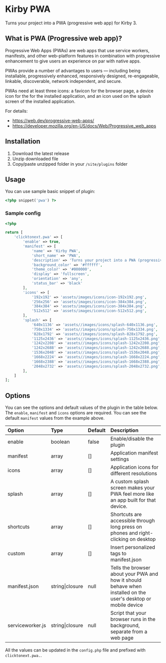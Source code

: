 # Kirby PWA

Turns your project into a PWA (progressive web app) for Kirby 3.

## What is PWA (Progressive web app)?

Progressive Web Apps (PWAs) are web apps that use service workers, manifests, and other web-platform features in combination with progressive enhancement to give users an experience on par with native
apps.

PWAs provide a number of advantages to users — including being installable, progressively enhanced, responsively designed, re-engageable, linkable, discoverable, network independent, and secure.

PWAs need at least three icons: a favicon for the browser page, a device icon for the for the installed application, and an icon used on the splash screen of the installed application.

For details:

- https://web.dev/progressive-web-apps/
- https://developer.mozilla.org/en-US/docs/Web/Progressive_web_apps

## Installation

1. Download the latest release
2. Unzip downloaded file
3. Copy/paste unzipped folder in your `/site/plugins` folder

## Usage

You can use sample basic snippet of plugin:

```php
<?php snippet('pwa') ?>
```

### Sample config

```php
<?php

return [
    'clicktonext.pwa' => [
        'enable' => true,
        'manifest' => [
            'name' => 'Kirby PWA',
            'short_name' => 'PWA',
            'description' => 'Turns your project into a PWA (progressive web app) for Kirby 3.',
            'background_color' => '#ffffff',
            'theme_color' => '#000000',
            'display' => 'fullscreen',
            'orientation' => 'any',
            'status_bar' => 'black'
        ],
        'icons' => [
            '192x192' => 'assets/images/icons/icon-192x192.png',
            '256x256' => 'assets/images/icons/icon-384x384.png',
            '384x384' => 'assets/images/icons/icon-384x384.png',
            '512x512' => 'assets/images/icons/icon-512x512.png',
        ],
        'splash' => [
            '640x1136' => 'assets//images/icons/splash-640x1136.png',
            '750x1334' => 'assets//images/icons/splash-750x1334.png',
            '828x1792' => 'assets//images/icons/splash-828x1792.png',
            '1125x2436' => 'assets//images/icons/splash-1125x2436.png',
            '1242x2208' => 'assets//images/icons/splash-1242x2208.png',
            '1242x2688' => 'assets//images/icons/splash-1242x2688.png',
            '1536x2048' => 'assets//images/icons/splash-1536x2048.png',
            '1668x2224' => 'assets//images/icons/splash-1668x2224.png',
            '1668x2388' => 'assets//images/icons/splash-1668x2388.png',
            '2048x2732' => 'assets//images/icons/splash-2048x2732.png',
        ],
    ]
];
```

## Options

You can see the options and default values of the plugin in the table below. The `enable`, `manifest` and `icons` options are required. You can see the default `manifest` values from the example above.

| Option | Type    | Default      | Description |
|:--- |:--------|:-------------|:--- |
| enable | boolean | false        | Enable/disable the plugin |
| manifest | array   | []           | Application manifest settings |
| icons | array   | []           | Application icons for different resolutions |
| splash | array   | []           | A custom splash screen makes your PWA feel more like an app built for that device. |
| shortcuts | array   | []           | Shortcuts are accessible through long press on phones and right-clicking on desktop |
| custom | array   | []           | Insert personalized tags to manifest.json |
| manifest.json | string&#124;closure  | null | Tells the browser about your PWA and how it should behave when installed on the user's desktop or mobile device |
| serviceworker.js | string&#124;closure  | null | Script that your browser runs in the background, separate from a web page |

All the values can be updated in the `config.php` file and prefixed with `clicktonext.pwa.`.
